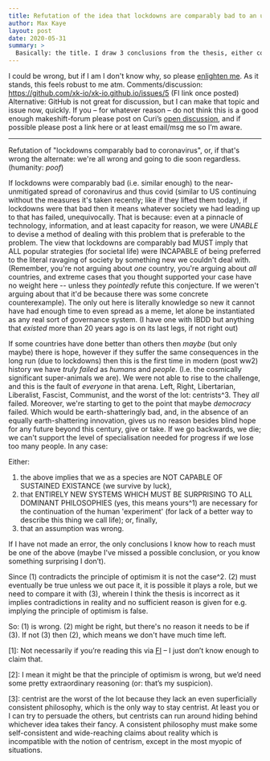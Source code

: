 ```yaml
---
title: Refutation of the idea that lockdowns are comparably bad to an unmitigated pandemic, OR evidence of humanity as a failed civilisation.
author: Max Kaye
layout: post
date: 2020-05-31
summary: >
  Basically: the title. I draw 3 conclusions from the thesis, either concluding the thesis is wrong, lockdowns are not comparably bad (they are preferable), or, finally, that we're doomed. There are _some_ outs, I just don't know of anyone holding both a belief in an out and the thesis statement (plus I suspect they're contradictory anyway). Admittedly this is a bit raw, but I think it's good enough to put out for criticism.
---
```


I could be wrong, but if I am I don't know why, so please [enlighten me](https://github.com/xk-io/xk-io.github.io/issues/5). As it stands, this feels robust to me atm.
Comments/discussion: https://github.com/xk-io/xk-io.github.io/issues/5 (FI link once posted)
Alternative: GitHub is not great for discussion, but I can make that topic and issue now, quickly. If you – for whatever reason – do not think this is a good enough makeshift-forum please post on Curi’s [open discussion](https://curi.us/2234-open-discussion-2-2019), and if possible please post a link here or at least email/msg me so I’m aware.

----------

Refutation of "lockdowns comparably bad to coronavirus", or, if that's wrong the alternate: we're all wrong and going to die soon regardless. (humanity: *poof*)

If lockdowns were comparably bad (i.e. similar enough) to the near-unmitigated spread of coronavirus and thus covid (similar to US continuing without the measures it's taken recently; like if they lifted them today), if lockdowns were that bad then it means whatever society we had leading up to that has failed, unequivocally. That is because: even at a pinnacle of technology, information, and at least capacity for reason, we were _UNABLE_ to devise a method of dealing with this problem that is preferable to the problem. The view that lockdowns are comparably bad MUST imply that ALL popular strategies (for societal life) were INCAPABLE of being preferred to the literal ravaging of society by something new we couldn't deal with. (Remember, you're not arguing about _one_ country, you're arguing about _all_ countries, and extreme cases that you thought supported your case have no weight here -- unless they _pointedly_ refute this conjecture. If we weren't arguing about that it'd be because there was some concrete counterexample). The only out here is literally knowledge so new it cannot have had enough time to even spread as a meme, let alone be instantiated as any real sort of governance system. (I have one with IBDD but anything that _existed_ more than 20 years ago is on its last legs, if not right out)

If some countries have done better than others then _maybe_ (but only maybe) there is hope, however if they suffer the same consequences in the long run (due to lockdowns) then this is the first time in modern (post ww2) history we have _truly failed_ as _humans_ and _people_. (I.e. the cosmically significant super-animals we are). We were not able to rise to the challenge, and this is the fault of _everyone_ in that arena. Left, Right, Libertarian, Liberalist, Fascist, Communist, and the worst of the lot: centrists^3. They _all_ failed. Moreover, we're starting to get to the point that maybe _democracy_ failed. Which would be earth-shatteringly bad, and, in the absence of an equally earth-shattering innovation, gives us no reason besides blind hope for any future beyond this century, give or take. If we go backwards, we die; we can't support the level of specialisation needed for progress if we lose too many people. In any case:

Either:

1. the above implies that we as a species are NOT CAPABLE OF SUSTAINED EXISTANCE (we survive by luck),
2. that ENTIRELY NEW SYSTEMS WHICH MUST BE SURPRISING TO ALL DOMINANT PHILOSOPHIES (yes, this means yours^1) are necessary for the continuation of the human 'experiment' (for lack of a better way to describe this thing we call life); or, finally,
3. that an assumption was wrong.

If I have not made an error, the only conclusions I know how to reach must be one of the above (maybe I've missed a possible conclusion, or you know something surprising I don’t).

Since (1) contradicts the principle of optimism it is not the case^2. (2) must eventually be true unless we out pace it, it is possible it plays a role, but we need to compare it with (3), wherein I think the thesis is incorrect as it implies contradictions in reality and no sufficient reason is given for e.g. implying the principle of optimism is false.

So: (1) is wrong. (2) might be right, but there's no reason it needs to be if (3). If not (3) then (2), which means we don't have much time left.

[1]: Not necessarily if you’re reading this via [FI](https://fallibleideas.com/) – I just don’t know enough to claim that.

[2]: I mean it might be that the principle of optimism is wrong, but we’d need some pretty extraordinary reasoning (or: that’s my suspicion).

[3]: centrist are the worst of the lot because they lack an even superficially consistent philosophy, which is the only way to stay centrist. At least you or I can try to persuade the others, but centrists can run around hiding behind whichever idea takes their fancy. A consistent philosophy must make some self-consistent and wide-reaching claims about reality which is incompatible with the notion of centrism, except in the most myopic of situations.
